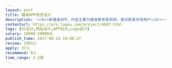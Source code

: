 ```yaml
---                
layout: post       
title: 健身APP视觉设计           
description: '</br>新健身APP，内容主要为健身教育类视频，面对欧美市场用户</br>一、 设计健身APP UI和视觉设计、logo、单页网站</br></br>二、 已经有产品原型图，主要需要视觉设计</br></br>三、 Asana Rebel (iphone), Headspace, Keep</br></br>四、 有APP设计经验，有平面设计经验，有欧美品牌或者欧美风格产品设计经验。上海或江浙地区人员公司优先</br>'     
contenturl: https://pro.lagou.com/project/4087.html      
tags: [UI设计,网站设计,APP设计,Logo设计]            
salary: 10000-20000元          
publish_time: 2017-08-24 19:00:27         
review: 1993人                   
apply: 37人                   
recommend: 0人                   
time_range: 1-2周              
---                 
```

